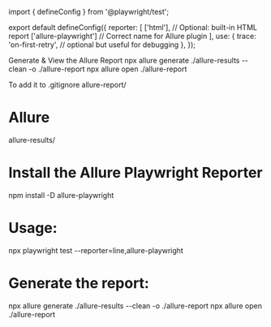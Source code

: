 
import { defineConfig } from '@playwright/test';

export default defineConfig({
  reporter: [
    ['html'], // Optional: built-in HTML report
    ['allure-playwright'] // Correct name for Allure plugin
  ],
  use: {
    trace: 'on-first-retry', // optional but useful for debugging
  },
});

 Generate & View the Allure Report
npx allure generate ./allure-results --clean -o ./allure-report
npx allure open ./allure-report

To add it to .gitignore
allure-report/
# Allure
allure-results/

# Install the Allure Playwright Reporter
npm install -D allure-playwright

# Usage:
npx playwright test --reporter=line,allure-playwright

# Generate the report:
npx allure generate ./allure-results --clean -o ./allure-report
npx allure open ./allure-report